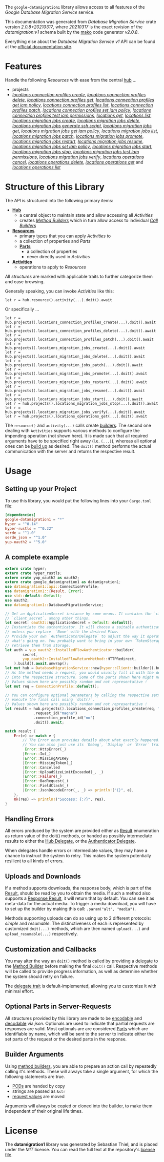 <!---
DO NOT EDIT !
This file was generated automatically from 'src/mako/api/README.md.mako'
DO NOT EDIT !
-->
The `google-datamigration1` library allows access to all features of the *Google Database Migration Service* service.

This documentation was generated from *Database Migration Service* crate version *2.0.8+20210317*, where *20210317* is the exact revision of the *datamigration:v1* schema built by the [mako](http://www.makotemplates.org/) code generator *v2.0.8*.

Everything else about the *Database Migration Service* *v1* API can be found at the
[official documentation site](https://cloud.google.com/database-migration/).
# Features

Handle the following *Resources* with ease from the central [hub](https://docs.rs/google-datamigration1/2.0.8+20210317/google_datamigration1/DatabaseMigrationService) ... 

* projects
 * [*locations connection profiles create*](https://docs.rs/google-datamigration1/2.0.8+20210317/google_datamigration1/api::ProjectLocationConnectionProfileCreateCall), [*locations connection profiles delete*](https://docs.rs/google-datamigration1/2.0.8+20210317/google_datamigration1/api::ProjectLocationConnectionProfileDeleteCall), [*locations connection profiles get*](https://docs.rs/google-datamigration1/2.0.8+20210317/google_datamigration1/api::ProjectLocationConnectionProfileGetCall), [*locations connection profiles get iam policy*](https://docs.rs/google-datamigration1/2.0.8+20210317/google_datamigration1/api::ProjectLocationConnectionProfileGetIamPolicyCall), [*locations connection profiles list*](https://docs.rs/google-datamigration1/2.0.8+20210317/google_datamigration1/api::ProjectLocationConnectionProfileListCall), [*locations connection profiles patch*](https://docs.rs/google-datamigration1/2.0.8+20210317/google_datamigration1/api::ProjectLocationConnectionProfilePatchCall), [*locations connection profiles set iam policy*](https://docs.rs/google-datamigration1/2.0.8+20210317/google_datamigration1/api::ProjectLocationConnectionProfileSetIamPolicyCall), [*locations connection profiles test iam permissions*](https://docs.rs/google-datamigration1/2.0.8+20210317/google_datamigration1/api::ProjectLocationConnectionProfileTestIamPermissionCall), [*locations get*](https://docs.rs/google-datamigration1/2.0.8+20210317/google_datamigration1/api::ProjectLocationGetCall), [*locations list*](https://docs.rs/google-datamigration1/2.0.8+20210317/google_datamigration1/api::ProjectLocationListCall), [*locations migration jobs create*](https://docs.rs/google-datamigration1/2.0.8+20210317/google_datamigration1/api::ProjectLocationMigrationJobCreateCall), [*locations migration jobs delete*](https://docs.rs/google-datamigration1/2.0.8+20210317/google_datamigration1/api::ProjectLocationMigrationJobDeleteCall), [*locations migration jobs generate ssh script*](https://docs.rs/google-datamigration1/2.0.8+20210317/google_datamigration1/api::ProjectLocationMigrationJobGenerateSshScriptCall), [*locations migration jobs get*](https://docs.rs/google-datamigration1/2.0.8+20210317/google_datamigration1/api::ProjectLocationMigrationJobGetCall), [*locations migration jobs get iam policy*](https://docs.rs/google-datamigration1/2.0.8+20210317/google_datamigration1/api::ProjectLocationMigrationJobGetIamPolicyCall), [*locations migration jobs list*](https://docs.rs/google-datamigration1/2.0.8+20210317/google_datamigration1/api::ProjectLocationMigrationJobListCall), [*locations migration jobs patch*](https://docs.rs/google-datamigration1/2.0.8+20210317/google_datamigration1/api::ProjectLocationMigrationJobPatchCall), [*locations migration jobs promote*](https://docs.rs/google-datamigration1/2.0.8+20210317/google_datamigration1/api::ProjectLocationMigrationJobPromoteCall), [*locations migration jobs restart*](https://docs.rs/google-datamigration1/2.0.8+20210317/google_datamigration1/api::ProjectLocationMigrationJobRestartCall), [*locations migration jobs resume*](https://docs.rs/google-datamigration1/2.0.8+20210317/google_datamigration1/api::ProjectLocationMigrationJobResumeCall), [*locations migration jobs set iam policy*](https://docs.rs/google-datamigration1/2.0.8+20210317/google_datamigration1/api::ProjectLocationMigrationJobSetIamPolicyCall), [*locations migration jobs start*](https://docs.rs/google-datamigration1/2.0.8+20210317/google_datamigration1/api::ProjectLocationMigrationJobStartCall), [*locations migration jobs stop*](https://docs.rs/google-datamigration1/2.0.8+20210317/google_datamigration1/api::ProjectLocationMigrationJobStopCall), [*locations migration jobs test iam permissions*](https://docs.rs/google-datamigration1/2.0.8+20210317/google_datamigration1/api::ProjectLocationMigrationJobTestIamPermissionCall), [*locations migration jobs verify*](https://docs.rs/google-datamigration1/2.0.8+20210317/google_datamigration1/api::ProjectLocationMigrationJobVerifyCall), [*locations operations cancel*](https://docs.rs/google-datamigration1/2.0.8+20210317/google_datamigration1/api::ProjectLocationOperationCancelCall), [*locations operations delete*](https://docs.rs/google-datamigration1/2.0.8+20210317/google_datamigration1/api::ProjectLocationOperationDeleteCall), [*locations operations get*](https://docs.rs/google-datamigration1/2.0.8+20210317/google_datamigration1/api::ProjectLocationOperationGetCall) and [*locations operations list*](https://docs.rs/google-datamigration1/2.0.8+20210317/google_datamigration1/api::ProjectLocationOperationListCall)




# Structure of this Library

The API is structured into the following primary items:

* **[Hub](https://docs.rs/google-datamigration1/2.0.8+20210317/google_datamigration1/DatabaseMigrationService)**
    * a central object to maintain state and allow accessing all *Activities*
    * creates [*Method Builders*](https://docs.rs/google-datamigration1/2.0.8+20210317/google_datamigration1/client::MethodsBuilder) which in turn
      allow access to individual [*Call Builders*](https://docs.rs/google-datamigration1/2.0.8+20210317/google_datamigration1/client::CallBuilder)
* **[Resources](https://docs.rs/google-datamigration1/2.0.8+20210317/google_datamigration1/client::Resource)**
    * primary types that you can apply *Activities* to
    * a collection of properties and *Parts*
    * **[Parts](https://docs.rs/google-datamigration1/2.0.8+20210317/google_datamigration1/client::Part)**
        * a collection of properties
        * never directly used in *Activities*
* **[Activities](https://docs.rs/google-datamigration1/2.0.8+20210317/google_datamigration1/client::CallBuilder)**
    * operations to apply to *Resources*

All *structures* are marked with applicable traits to further categorize them and ease browsing.

Generally speaking, you can invoke *Activities* like this:

```Rust,ignore
let r = hub.resource().activity(...).doit().await
```

Or specifically ...

```ignore
let r = hub.projects().locations_connection_profiles_create(...).doit().await
let r = hub.projects().locations_connection_profiles_delete(...).doit().await
let r = hub.projects().locations_connection_profiles_patch(...).doit().await
let r = hub.projects().locations_migration_jobs_create(...).doit().await
let r = hub.projects().locations_migration_jobs_delete(...).doit().await
let r = hub.projects().locations_migration_jobs_patch(...).doit().await
let r = hub.projects().locations_migration_jobs_promote(...).doit().await
let r = hub.projects().locations_migration_jobs_restart(...).doit().await
let r = hub.projects().locations_migration_jobs_resume(...).doit().await
let r = hub.projects().locations_migration_jobs_start(...).doit().await
let r = hub.projects().locations_migration_jobs_stop(...).doit().await
let r = hub.projects().locations_migration_jobs_verify(...).doit().await
let r = hub.projects().locations_operations_get(...).doit().await
```

The `resource()` and `activity(...)` calls create [builders][builder-pattern]. The second one dealing with `Activities` 
supports various methods to configure the impending operation (not shown here). It is made such that all required arguments have to be 
specified right away (i.e. `(...)`), whereas all optional ones can be [build up][builder-pattern] as desired.
The `doit()` method performs the actual communication with the server and returns the respective result.

# Usage

## Setting up your Project

To use this library, you would put the following lines into your `Cargo.toml` file:

```toml
[dependencies]
google-datamigration1 = "*"
hyper = "^0.14"
hyper-rustls = "^0.22"
serde = "^1.0"
serde_json = "^1.0"
yup-oauth2 = "^5.0"
```

## A complete example

```Rust
extern crate hyper;
extern crate hyper_rustls;
extern crate yup_oauth2 as oauth2;
extern crate google_datamigration1 as datamigration1;
use datamigration1::api::ConnectionProfile;
use datamigration1::{Result, Error};
use std::default::Default;
use oauth2;
use datamigration1::DatabaseMigrationService;

// Get an ApplicationSecret instance by some means. It contains the `client_id` and 
// `client_secret`, among other things.
let secret: oauth2::ApplicationSecret = Default::default();
// Instantiate the authenticator. It will choose a suitable authentication flow for you, 
// unless you replace  `None` with the desired Flow.
// Provide your own `AuthenticatorDelegate` to adjust the way it operates and get feedback about 
// what's going on. You probably want to bring in your own `TokenStorage` to persist tokens and
// retrieve them from storage.
let auth = yup_oauth2::InstalledFlowAuthenticator::builder(
        secret,
        yup_oauth2::InstalledFlowReturnMethod::HTTPRedirect,
    ).build().await.unwrap();
let mut hub = DatabaseMigrationService::new(hyper::Client::builder().build(hyper_rustls::HttpsConnector::with_native_roots()), auth);
// As the method needs a request, you would usually fill it with the desired information
// into the respective structure. Some of the parts shown here might not be applicable !
// Values shown here are possibly random and not representative !
let mut req = ConnectionProfile::default();

// You can configure optional parameters by calling the respective setters at will, and
// execute the final call using `doit()`.
// Values shown here are possibly random and not representative !
let result = hub.projects().locations_connection_profiles_create(req, "parent")
             .request_id("magna")
             .connection_profile_id("no")
             .doit().await;

match result {
    Err(e) => match e {
        // The Error enum provides details about what exactly happened.
        // You can also just use its `Debug`, `Display` or `Error` traits
         Error::HttpError(_)
        |Error::Io(_)
        |Error::MissingAPIKey
        |Error::MissingToken(_)
        |Error::Cancelled
        |Error::UploadSizeLimitExceeded(_, _)
        |Error::Failure(_)
        |Error::BadRequest(_)
        |Error::FieldClash(_)
        |Error::JsonDecodeError(_, _) => println!("{}", e),
    },
    Ok(res) => println!("Success: {:?}", res),
}

```
## Handling Errors

All errors produced by the system are provided either as [Result](https://docs.rs/google-datamigration1/2.0.8+20210317/google_datamigration1/client::Result) enumeration as return value of
the doit() methods, or handed as possibly intermediate results to either the 
[Hub Delegate](https://docs.rs/google-datamigration1/2.0.8+20210317/google_datamigration1/client::Delegate), or the [Authenticator Delegate](https://docs.rs/yup-oauth2/*/yup_oauth2/trait.AuthenticatorDelegate.html).

When delegates handle errors or intermediate values, they may have a chance to instruct the system to retry. This 
makes the system potentially resilient to all kinds of errors.

## Uploads and Downloads
If a method supports downloads, the response body, which is part of the [Result](https://docs.rs/google-datamigration1/2.0.8+20210317/google_datamigration1/client::Result), should be
read by you to obtain the media.
If such a method also supports a [Response Result](https://docs.rs/google-datamigration1/2.0.8+20210317/google_datamigration1/client::ResponseResult), it will return that by default.
You can see it as meta-data for the actual media. To trigger a media download, you will have to set up the builder by making
this call: `.param("alt", "media")`.

Methods supporting uploads can do so using up to 2 different protocols: 
*simple* and *resumable*. The distinctiveness of each is represented by customized 
`doit(...)` methods, which are then named `upload(...)` and `upload_resumable(...)` respectively.

## Customization and Callbacks

You may alter the way an `doit()` method is called by providing a [delegate](https://docs.rs/google-datamigration1/2.0.8+20210317/google_datamigration1/client::Delegate) to the 
[Method Builder](https://docs.rs/google-datamigration1/2.0.8+20210317/google_datamigration1/client::CallBuilder) before making the final `doit()` call. 
Respective methods will be called to provide progress information, as well as determine whether the system should 
retry on failure.

The [delegate trait](https://docs.rs/google-datamigration1/2.0.8+20210317/google_datamigration1/client::Delegate) is default-implemented, allowing you to customize it with minimal effort.

## Optional Parts in Server-Requests

All structures provided by this library are made to be [encodable](https://docs.rs/google-datamigration1/2.0.8+20210317/google_datamigration1/client::RequestValue) and 
[decodable](https://docs.rs/google-datamigration1/2.0.8+20210317/google_datamigration1/client::ResponseResult) via *json*. Optionals are used to indicate that partial requests are responses 
are valid.
Most optionals are are considered [Parts](https://docs.rs/google-datamigration1/2.0.8+20210317/google_datamigration1/client::Part) which are identifiable by name, which will be sent to 
the server to indicate either the set parts of the request or the desired parts in the response.

## Builder Arguments

Using [method builders](https://docs.rs/google-datamigration1/2.0.8+20210317/google_datamigration1/client::CallBuilder), you are able to prepare an action call by repeatedly calling it's methods.
These will always take a single argument, for which the following statements are true.

* [PODs][wiki-pod] are handed by copy
* strings are passed as `&str`
* [request values](https://docs.rs/google-datamigration1/2.0.8+20210317/google_datamigration1/client::RequestValue) are moved

Arguments will always be copied or cloned into the builder, to make them independent of their original life times.

[wiki-pod]: http://en.wikipedia.org/wiki/Plain_old_data_structure
[builder-pattern]: http://en.wikipedia.org/wiki/Builder_pattern
[google-go-api]: https://github.com/google/google-api-go-client

# License
The **datamigration1** library was generated by Sebastian Thiel, and is placed 
under the *MIT* license.
You can read the full text at the repository's [license file][repo-license].

[repo-license]: https://github.com/Byron/google-apis-rsblob/main/LICENSE.md
